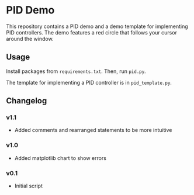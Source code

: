 # PID Demo

This repository contains a PID demo and a demo template for implementing PID controllers. The demo features a red circle that follows your cursor around the window.

## Usage

Install packages from `requirements.txt`. Then, run `pid.py`.

The template for implementing a PID controller is in `pid_template.py`.

## Changelog

### v1.1

- Added comments and rearranged statements to be more intuitive

### v1.0

- Added matplotlib chart to show errors

### v0.1

- Initial script
